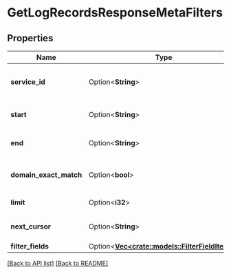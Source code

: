 # GetLogRecordsResponseMetaFilters

## Properties

Name | Type | Description | Notes
------------ | ------------- | ------------- | -------------
**service_id** | Option<**String**> | Specifies the ID of the service for which data should be returned. | 
**start** | Option<**String**> | Start time for the query as supplied in the request. | 
**end** | Option<**String**> | End time for the query as supplied in the request. | 
**domain_exact_match** | Option<**bool**> | Value of the `domain_exact_match` filter as supplied in the request. | 
**limit** | Option<**i32**> | Number of records per page. | [default to 20]
**next_cursor** | Option<**String**> | A cursor to specify the next page of results, if any. | 
**filter_fields** | Option<[**Vec&lt;crate::models::FilterFieldItem&gt;**](FilterFieldItem.md)> |  | 

[[Back to API list]](../README.md#documentation-for-api-endpoints) [[Back to README]](../README.md)



